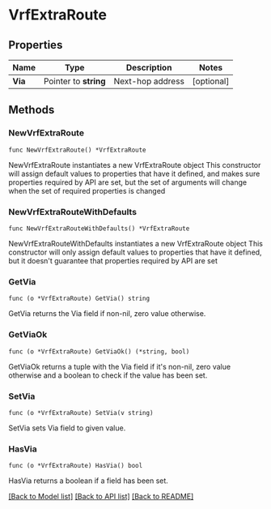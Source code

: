 # VrfExtraRoute

## Properties

Name | Type | Description | Notes
------------ | ------------- | ------------- | -------------
**Via** | Pointer to **string** | Next-hop address | [optional] 

## Methods

### NewVrfExtraRoute

`func NewVrfExtraRoute() *VrfExtraRoute`

NewVrfExtraRoute instantiates a new VrfExtraRoute object
This constructor will assign default values to properties that have it defined,
and makes sure properties required by API are set, but the set of arguments
will change when the set of required properties is changed

### NewVrfExtraRouteWithDefaults

`func NewVrfExtraRouteWithDefaults() *VrfExtraRoute`

NewVrfExtraRouteWithDefaults instantiates a new VrfExtraRoute object
This constructor will only assign default values to properties that have it defined,
but it doesn't guarantee that properties required by API are set

### GetVia

`func (o *VrfExtraRoute) GetVia() string`

GetVia returns the Via field if non-nil, zero value otherwise.

### GetViaOk

`func (o *VrfExtraRoute) GetViaOk() (*string, bool)`

GetViaOk returns a tuple with the Via field if it's non-nil, zero value otherwise
and a boolean to check if the value has been set.

### SetVia

`func (o *VrfExtraRoute) SetVia(v string)`

SetVia sets Via field to given value.

### HasVia

`func (o *VrfExtraRoute) HasVia() bool`

HasVia returns a boolean if a field has been set.


[[Back to Model list]](../README.md#documentation-for-models) [[Back to API list]](../README.md#documentation-for-api-endpoints) [[Back to README]](../README.md)


